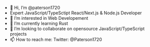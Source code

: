 - 👋 Hi, I’m @paterson1720
- Expert JavaScript/TypeSctipt React/Next.js & Node.js Developer
- 👀 I’m interested in Web Developement
- 🌱 I’m currently learning Rust
- 💞️ I’m looking to collaborate on opensource JavaScript/TypeScript projects
- 📫 How to reach me: 
 Twitter: @Paterson1720

<!---
paterson1720/paterson1720 is a ✨ special ✨ repository because its `README.md` (this file) appears on your GitHub profile.
You can click the Preview link to take a look at your changes.
--->
